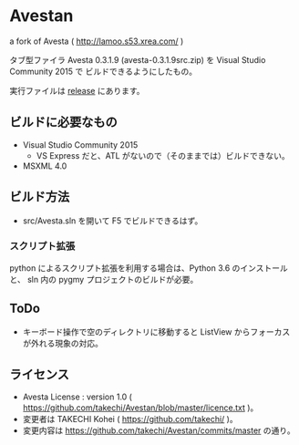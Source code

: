 # Avestan
a fork of Avesta ( http://lamoo.s53.xrea.com/ )

タブ型ファイラ Avesta 0.3.1.9 (avesta-0.3.1.9src.zip) を Visual Studio Community 2015 で
ビルドできるようにしたもの。

実行ファイルは [release](https://github.com/takechi/Avestan/releases) にあります。

## ビルドに必要なもの
* Visual Studio Community 2015
  * VS Express だと、ATL がないので（そのままでは）ビルドできない。
* MSXML 4.0

## ビルド方法
* src/Avesta.sln を開いて F5 でビルドできるはず。

### スクリプト拡張
python によるスクリプト拡張を利用する場合は、Python 3.6 のインストールと、
sln 内の pygmy プロジェクトのビルドが必要。

## ToDo
* キーボード操作で空のディレクトリに移動すると ListView からフォーカスが外れる現象の対応。

## ライセンス
* Avesta License : version 1.0 ( https://github.com/takechi/Avestan/blob/master/licence.txt )。
* 変更者は TAKECHI Kohei ( https://github.com/takechi/ )。
* 変更内容は https://github.com/takechi/Avestan/commits/master の通り。
